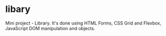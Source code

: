 # libary

Mini project - Library. It's done using HTML Forms, CSS Grid and Flexbox, JavaScript DOM manipulation and objects.